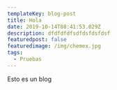```yaml
---
templateKey: blog-post
title: Hola
date: 2019-10-14T08:41:53.029Z
description: dfdfdfdfsdfdsfdsfdsf
featuredpost: false
featuredimage: /img/chemex.jpg
tags:
  - Pruebas
---
```

Esto es un blog
